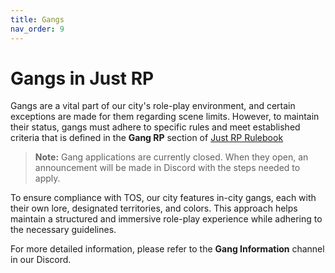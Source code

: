 ```yaml
---
title: Gangs
nav_order: 9
---
```


# Gangs in Just RP

Gangs are a vital part of our city's role-play environment, and certain exceptions are made for them regarding scene limits. However, to maintain their status, gangs must adhere to specific rules and meet established criteria that is defined in the **Gang RP** section of [Just RP Rulebook](https://justrp.cloud/rules.html)

> **Note:** Gang applications are currently closed. When they open, an announcement will be made in Discord with the steps needed to apply.

To ensure compliance with TOS, our city features in-city gangs, each with their own lore, designated territories, and colors. This approach helps maintain a structured and immersive role-play experience while adhering to the necessary guidelines.

For more detailed information, please refer to the **Gang Information** channel in our Discord.
